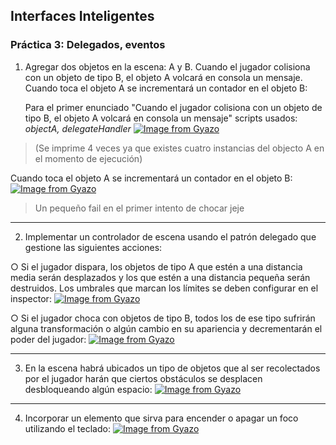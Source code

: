 ## Interfaces Inteligentes
### Práctica 3: Delegados, eventos

1. Agregar dos objetos en la escena: A y B. Cuando el jugador colisiona con un objeto de tipo B, el objeto A volcará en consola un mensaje. Cuando toca el objeto A se incrementará un contador en el objeto B:
	
	Para el primer enunciado "Cuando el jugador colisiona con un objeto de tipo B, el objeto A volcará en consola un mensaje" scripts usados: *objectA, delegateHandler*
	[![Image from Gyazo](https://i.gyazo.com/43331d996bd059535a2d5c59964c94b7.gif)](https://gyazo.com/43331d996bd059535a2d5c59964c94b7)

> 	(Se imprime 4 veces ya que existes cuatro instancias del objecto A en  el momento de ejecución)

 Cuando toca el objeto A se incrementará un contador en el objeto B:
 [![Image from Gyazo](https://i.gyazo.com/2289d39f12ab1e80d04cd296493e3aba.gif)](https://gyazo.com/2289d39f12ab1e80d04cd296493e3aba)
> Un pequeño fail en el primer intento de chocar jeje
----
2. Implementar un controlador de escena usando el patrón delegado que gestione las siguientes acciones: 

○ Si el jugador dispara, los objetos de tipo A que estén a una distancia media serán desplazados y los que estén a una distancia pequeña serán destruidos. Los umbrales que marcan los límites se deben configurar en el inspector:
[![Image from Gyazo](https://i.gyazo.com/2bf1da290cff3a5326f5e07b416cdfa0.gif)](https://gyazo.com/2bf1da290cff3a5326f5e07b416cdfa0)

○ Si el jugador choca con objetos de tipo B, todos los de ese tipo sufrirán alguna transformación o algún cambio en su apariencia y decrementarán el poder del jugador:
[![Image from Gyazo](https://i.gyazo.com/0728494bdd8b042225e072fd8ca929bc.gif)](https://gyazo.com/0728494bdd8b042225e072fd8ca929bc)

---
3. En la escena habrá ubicados un tipo de objetos que al ser recolectados por el jugador harán que ciertos obstáculos se desplacen desbloqueando algún espacio:
[![Image from Gyazo](https://i.gyazo.com/879c964810e5844d90cbaa9949826a79.gif)](https://gyazo.com/879c964810e5844d90cbaa9949826a79)

----
4. Incorporar un elemento que sirva para encender o apagar un foco utilizando el teclado:
[![Image from Gyazo](https://i.gyazo.com/10cca6ef65dfd9d80b3101fd7b1d2505.gif)](https://gyazo.com/10cca6ef65dfd9d80b3101fd7b1d2505)

